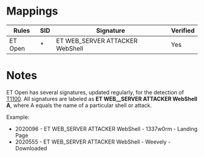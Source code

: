 # Mappings

| Rules     |    SID    | Signature 		                                                      	    |  Verified |
| --------- | --------- | --------------------------------------------------------------------------------- | --------- |
| ET Open   |     *     | ET WEB_SERVER ATTACKER WebShell                                                   |    Yes    |

# Notes

ET Open has several signatures, updated regularly, for the detection of [T1100](https://attack.mitre.org/techniques/T1100/). All signatures are labeled as **ET WEB__SERVER ATTACKER WebShell A**, where A equals the name of a particular shell or attack. 

Example: 

- 2020096 - ET WEB_SERVER ATTACKER WebShell - 1337w0rm - Landing Page
- 2020555 - ET WEB_SERVER ATTACKER WebShell - Weevely - Downloaded
